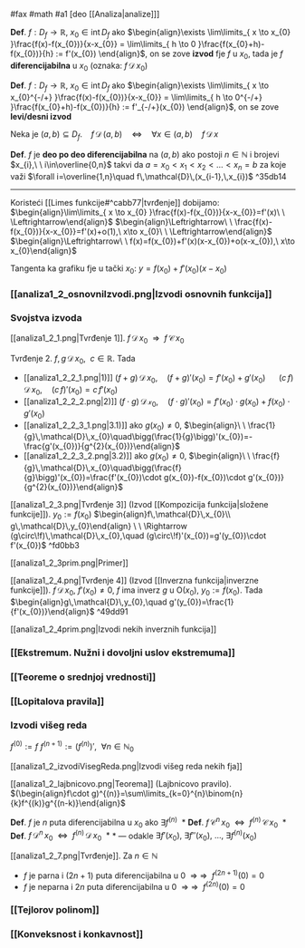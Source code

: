 #fax #math #a1 [deo [[Analiza|analize]]]
$\:$

 **Def**. $f: D_{f}\to \mathbb{R},\ x_{0}\in \mathrm{int}\,D_{f}$
 ako $\begin{align}\exists \lim\limits_{ x \to x_{0} }\frac{f(x)-f(x_{0})}{x-x_{0}} = \lim\limits_{ h \to 0 }\frac{f(x_{0}+h)-f(x_{0})}{h} := f'(x_{0}) \end{align}$,
 on se zove **izvod** fje $f$ u $x_{0}$, tada je $f$ **diferencijabilna** u $x_0$ (oznaka: $f\,\mathcal{D}\,x_{0}$)

 **Def**. $f: D_{f}\to \mathbb{R},\ x_{0}\in \mathrm{int}\,D_{f}$
 ako $\begin{align}\exists \lim\limits_{ x \to x_{0}^{-/+} }\frac{f(x)-f(x_{0})}{x-x_{0}} = \lim\limits_{ h \to 0^{-/+} }\frac{f(x_{0}+h)-f(x_{0})}{h} := f'_{-/+}(x_{0}) \end{align}$,
 on se zove **levi/desni izvod**

Neka je $(a,\,b)\subseteq D_{f}$. $\ \:$ $f\,\mathcal{D}\,(a,\,b)\quad\Leftrightarrow\quad\forall x\in (a,\,b)\quad f\,\mathcal{D}\,x$ 

**Def**. $f$ je **deo po deo diferencijabilna** na $(a,\,b)$ ako postoji $n\in\mathbb{N}$ i brojevi $x_{i},\ \ i\in\overline{0,n}$ takvi da $a=x_{0}<x_{1}<x_{2}<\dots<x_{n}=b$ za koje važi $\forall i=\overline{1,n}\quad f\,\mathcal{D}\,(x_{i-1},\,x_{i})$ ^35db14
___
Koristeći [[Limes funkcije#^cabb77|tvrđenje]] dobijamo:
$\begin{align}\lim\limits_{ x \to x_{0} }\frac{f(x)-f(x_{0})}{x-x_{0}}=f'(x)\ \ \Leftrightarrow\end{align}$
$\begin{align}\Leftrightarrow\ \ \frac{f(x)-f(x_{0})}{x-x_{0}}=f'(x)+o(1),\ x\to x_{0}\ \ \Leftrightarrow\end{align}$
$\begin{align}\Leftrightarrow\ \ f(x)=f(x_{0})+f'(x)(x-x_{0})+o(x-x_{0}),\ x\to x_{0}\end{align}$

Tangenta ka grafiku fje u tački $x_{0}$:
$y=f(x_{0})+f'(x_{0})(x-x_{0})$

### [[analiza1_2_osnovniIzvodi.png|Izvodi osnovnih funkcija]]
### Svojstva izvoda

[[analiza1_2_1.png|Tvrđenje 1]]. $f\,\mathcal{D}\,x_{0}\ \ \Rightarrow\ \ f\,\mathcal{C}\,x_{0}$

Tvrđenje 2. $f,\,g\,\mathcal{D}\,x_{0}, \ \ c\in \mathbb{R}$. Tada
- [[analiza1_2_2_1.png|1)]] $(f+g)\,\mathcal{D}\,x_{0},\quad(f+g)'(x_{0})=f'(x_{0})+g'(x_{0})$
$\ \ \ \ \ (c\,f)\,\mathcal{D}\,x_{0},\quad(c\,f)'(x_{0})=c\,f'(x_{0})$
- [[analiza1_2_2_2.png|2)]] $(f\cdot g)\,\mathcal{D\,x_{0}},\quad (f\cdot g)'(x_{0})=f'(x_{0})\cdot g(x_{0})+f(x_{0})\cdot g'(x_{0})$
- [[analiza1_2_2_3_1.png|3.1)]] ako $g(x_0)\ne0$, $\begin{align}\ \ \frac{1}{g}\,\mathcal{D}\,x_{0}\quad\bigg(\frac{1}{g}\bigg)'(x_{0})=-\frac{g'(x_{0})}{g^{2}(x_{0})}\end{align}$
- [[analiza1_2_2_3_2.png|3.2)]] ako $g(x_0)\ne0$, $\begin{align}\ \ \frac{f}{g}\,\mathcal{D}\,x_{0}\quad\bigg(\frac{f}{g}\bigg)'(x_{0})=\frac{f'(x_{0})\cdot g(x_{0})-f(x_{0})\cdot g'(x_{0})}{g^{2}(x_{0})}\end{align}$

[[analiza1_2_3.png|Tvrđenje 3]] (Izvod [[Kompozicija funkcija|složene funkcije]]). $y_{0}:=f(x_{0})$
$\begin{align}f\,\mathcal{D}\,x_{0}\\ g\,\mathcal{D}\,y_{0}\end{align} \ \ \Rightarrow (g\circ\!f)\,\mathcal{D}\,x_{0},\quad (g\circ\!f)'(x_{0})=g'(y_{0})\cdot f'(x_{0})$ ^fd0bb3

[[analiza1_2_3prim.png|Primer]]

[[analiza1_2_4.png|Tvrđenje 4]] (Izvod [[Inverzna funkcija|inverzne funkcije]]). $f\,\mathcal{D}\,x_{0},\ f'(x_{0})\ne0,\ f$ ima inverz $g$ u $\mathrm{O}(x_{0}),\ y_{0}:=f(x_{0})$.
Tada $\begin{align}g\,\mathcal{D}\,y_{0},\quad g'(y_{0})=\frac{1}{f'(x_{0})}\end{align}$ ^49dd91

[[analiza1_2_4prim.png|Izvodi nekih inverznih funkcija]]

### [[Ekstremum. Nužni i dovoljni uslov ekstremuma]]

### [[Teoreme o srednjoj vrednosti]]

### [[Lopitalova pravila]]

### Izvodi višeg reda
$f^{(0)}:=f$
$f^{(n+1)}:=\big(f^{(n)}\big)',\ \ \forall n\in\mathbb{N}_{0}$

[[analiza1_2_izvodiVisegReda.png|Izvodi višeg reda nekih fja]]

[[analiza1_2_lajbnicovo.png|Teorema]] (Lajbnicovo pravilo).
$(\begin{align}f\cdot g)^{(n)}=\sum\limits_{k=0}^{n}\binom{n}{k}f^{(k)}g^{(n-k)}\end{align}$

**Def**. $f$ je $n$ puta diferencijabilna u $x_{0}$ ako $\exists f^{(n)}\:\:*$
**Def**. $f\,\mathcal{C}^{n}\,x_{0}\ \ \Leftrightarrow\ \ f^{(n)}\,\mathcal{C}\,x_{0}\:\:*$
**Def**. $f\,\mathcal{D}^{n}\,x_{0}\ \ \Leftrightarrow\ \ f^{(n)}\,\mathcal{D}\,x_{0}\:\:*$
$*$ — odakle $\exists f'(x_{0}),\ \exists f''(x_{0}),\ \dots,\ \exists f^{(n)}(x_{0})$

[[analiza1_2_7.png|Tvrđenje]]. Za $n \in \mathbb{N}$
- $f$ je parna i $(2n+1)$ puta diferencijabilna u $0\ \ \Rightarrow$
$\Rightarrow\ \ f^{(2n+1)}(0)=0$
- $f$ je neparna i $2n$ puta diferencijabilna u $0\ \ \Rightarrow$
$\Rightarrow\ \ f^{(2n)}(0)=0$

### [[Tejlorov polinom]]

### [[Konveksnost i konkavnost]]